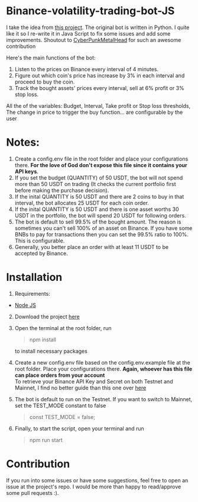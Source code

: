 # Binance-volatility-trading-bot-JS

I take the idea from <a href="https://github.com/CyberPunkMetalHead/Binance-volatility-trading-bot"> this project</a>. The original bot is written in Python. I quite like it so I re-write it in Java Script to fix some issues and add some improvements. Shoutout to <a href="https://github.com/CyberPunkMetalHead"> CyberPunkMetalHead</a> for such an awesome contribution

Here's the main functions of the bot:

1. Listen to the prices on Binance every interval of 4 minutes.
2. Figure out which coin's price has increase by 3% in each interval and proceed to buy the coin.
3. Track the bought assets' prices every interval, sell at 6% profit or 3% stop loss.

All the of the variables: Budget, Interval, Take profit or Stop loss thresholds, The change in price to trigger the buy function... are configurable by the user

# Notes:

1. Create a config.env file in the root folder and place your configurations there. <b>For the love of God don't expose this file since it contains your API keys</b>.
2. If you set the budget (QUANTITY) of 50 USDT, the bot will not spend more than 50 USDT on trading (It checks the current portfolio first before making the purchase decision).
3. If the inital QUANTITY is 50 USDT and there are 2 coins to buy in that interval, the bot allocates 25 USDT for each coin order.
4. If the inital QUANTITY is 50 USDT and there is one asset worths 30 USDT in the portfolio, the bot will spend 20 USDT for following orders.
5. The bot is default to sell 99.5% of the bought amount. The reason is sometimes you can't sell 100% of an asset on Binance. If you have some BNBs to pay for transactions then you can set the 99.5% ratio to 100%. This is configurable.
6. Generally, you better place an order with at least 11 USDT to be accepted by Binance.

# Installation

1. Requirements:
<ul>
    <li>
        <a href="https://nodejs.org/en/download/">Node JS</a>
    </li>
</ul>

2. Download the project <a href="https://github.com/21jake/Binance-volatility-trading-bot-JS.git">here</a>
3. Open the terminal at the root folder, run

   > npm install

   to install necessary packages

4. Create a new config.env file based on the config.env.example file at the root folder. Place your configurations there. <b>Again, whoever has this file can place orders from your account</b>
   <br/>
   To retrieve your Binance API Key and Secret on both Testnet and Mainnet, I find no better guide than this one over <a href="https://www.cryptomaton.org/2021/05/08/how-to-code-a-binance-trading-bot-that-detects-the-most-volatile-coins-on-binance/">here</a>

5. The bot is default to run on the Testnet. If you want to switch to Mainnet, set the TEST_MODE constant to false

   > const TEST_MODE = false;

6. Finally, to start the script, open your terminal and run
   > npm run start

# Contribution

If you run into some issues or have some suggestions, feel free to open an issue at the project's repo. I would be more than happy to read/approve some pull requests :).
